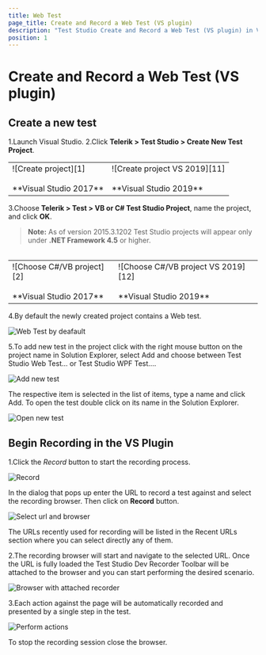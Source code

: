 ```yaml
---
title: Web Test
page_title: Create and Record a Web Test (VS plugin)
description: "Test Studio Create and Record a Web Test (VS plugin) in Visual Studio Plugin"
position: 1
---
```

# Create and Record a Web Test (VS plugin) #

## Create a new test ##

1.Launch Visual Studio.
2.Click __Telerik > Test Studio > Create New Test Project__.

<table id=no-table>
	<tr>
		<td>![Create project][1] <br><br>**Visual Studio 2017**</td>
		<td>![Create project VS 2019][11]<br><br>**Visual Studio 2019**</td>
	</tr>
<table>

3.Choose __Telerik > Test > VB or C# Test Studio Project__, name the project, and click __OK__.<br> 

> **Note:** As of version 2015.3.1202 Test Studio projects will appear only under **.NET Framework 4.5** or higher.

<table id=no-table>
	<tr>
		<td>![Choose C#/VB project][2]<br><br>**Visual Studio 2017**</td>
		<td>![Choose C#/VB project VS 2019][12]<br><br>**Visual Studio 2019**</td>
	</tr>
<table>

4.By default the newly created project contains a Web test.

![Web Test by deafault](/img/general-information/create-test-vsplugin/web-test/web-test-by-default.png)

5.To add new test in the project click with the right mouse button on the project name in Solution Explorer, select Add and choose between Test Studio Web Test... or Test Studio WPF Test....

![Add new test](/img/general-information/create-test-vsplugin/web-test/add-new-test.png)

The respective item is selected in the list of items, type a name and click Add. To open the test double click on its name in the Solution Explorer.

![Open new test](/img/general-information/create-test-vsplugin/web-test/open-new-test.png)

## Begin Recording in the VS Plugin ##

1.Click the _Record_ button to start the recording process.

![Record][3]

In the dialog that pops up enter the URL to record a test against and select the recording browser. Then click on __Record__ button.

![Select url and browser](/img/general-information/create-test-vsplugin/web-test/enter-url.png)

The URLs recently used for recording will be listed in the Recent URLs section where you can select directly any of them.

2.The recording browser will start and navigate to the selected URL. Once the URL is fully loaded the Test Studio Dev Recorder Toolbar will be attached to the browser and you can start performing the desired scenario.

![Browser with attached recorder][6]

3.Each action against the page will be automatically recorded and presented by a single step in the test.

![Perform actions](/img/general-information/create-test-vsplugin/web-test/recorded-steps.png)

To stop the recording session close the browser.

[1]: /img/general-information/create-test-vsplugin/web-test/fig1.png
[2]: /img/general-information/create-test-vsplugin/web-test/fig2.png
[3]: /img/general-information/create-test-vsplugin/web-test/fig3.png
[4]: /img/general-information/create-test-vsplugin/web-test/fig4.png
[5]: /img/general-information/create-test-vsplugin/web-test/fig5.png
[6]: /img/general-information/create-test-vsplugin/web-test/fig6.png
[7]: /img/general-information/create-test-vsplugin/web-test/fig7.png
[11]: /img/general-information/create-test-vsplugin/wpf-test/fig11.png
[12]: /img/general-information/create-test-vsplugin/wpf-test/fig12.png